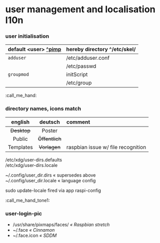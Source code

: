 # user management and localisation l10n

### user initialisation

| default \<user\> [ ^pimp ](./raw--config-bash.md) | hereby directory ^/etc/skel/ |
| :--- | :--- |
| `adduser` | /etc/adduser.conf |
| | /etc/passwd |
| `groupmod` | initScript |
| | /etc/group |


:call\_me\_hand:

### directory names, icons match

| english | deutsch | comment |
| :--: | :--: | :--- |
| ~~Desktop~~ | Poster | |
| Public | ~~Öffentlich~~ | |
| Templates | ~~Vorlagen~~ | raspbian issue w/ file recognition |

>>>
/etc/xdg/user-dirs.defaults  
/etc/xdg/user-dirs.locale
>>>

~/.config/user_dir.dirs « supersedes above  
~/.config/user_dir.locale « language config

sudo update-locale fired via app raspi-config


:call\_me\_hand\_tone1:

### user-login-pic
* /usr/share/pixmaps/faces/ _« Raspbian stretch_
* ~/.face _« Cinnamon_
* ~/.face.icon _« SDDM_
